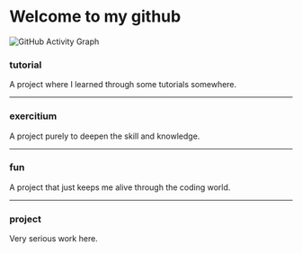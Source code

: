 # Welcome to my github


![GitHub Activity Graph](https://activity-graph.herokuapp.com/graph?username=yourusername&theme=react-dark)

### tutorial
A project where I learned through some tutorials somewhere.

---

### exercitium
A project purely to deepen the skill and knowledge.

---

### fun
A project that just keeps me alive through the coding world.

---

### project
Very serious work here.

